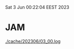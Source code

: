Sat  3 Jun 00:22:04 EEST 2023
# JAM
<a href='./cache/202306/03_00.log'>./cache/202306/03_00.log</a>
